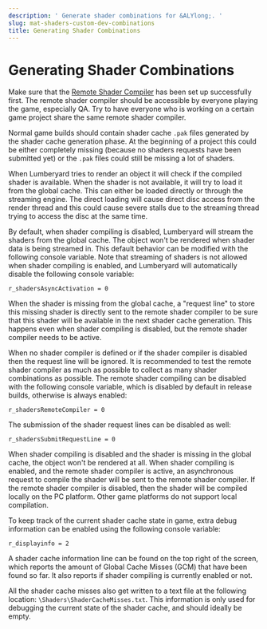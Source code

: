 ```yaml
---
description: ' Generate shader combinations for &ALYlong;. '
slug: mat-shaders-custom-dev-combinations
title: Generating Shader Combinations
---
```

# Generating Shader Combinations<a name="mat-shaders-custom-dev-combinations"></a>

Make sure that the [Remote Shader Compiler](/docs/userguide/materials/shaders/custom-dev-remote-compiler.md) has been set up successfully first\. The remote shader compiler should be accessible by everyone playing the game, especially QA\. Try to have everyone who is working on a certain game project share the same remote shader compiler\.

Normal game builds should contain shader cache `.pak` files generated by the shader cache generation phase\. At the beginning of a project this could be either completely missing \(because no shaders requests have been submitted yet\) or the `.pak` files could still be missing a lot of shaders\.

When Lumberyard tries to render an object it will check if the compiled shader is available\. When the shader is not available, it will try to load it from the global cache\. This can either be loaded directly or through the streaming engine\. The direct loading will cause direct disc access from the render thread and this could cause severe stalls due to the streaming thread trying to access the disc at the same time\.

By default, when shader compiling is disabled, Lumberyard will stream the shaders from the global cache\. The object won't be rendered when shader data is being streamed in\. This default behavior can be modified with the following console variable\. Note that streaming of shaders is not allowed when shader compiling is enabled, and Lumberyard will automatically disable the following console variable:

`r_shadersAsyncActivation = 0`

When the shader is missing from the global cache, a "request line" to store this missing shader is directly sent to the remote shader compiler to be sure that this shader will be available in the next shader cache generation\. This happens even when shader compiling is disabled, but the remote shader compiler needs to be active\.

When no shader compiler is defined or if the shader compiler is disabled then the request line will be ignored\. It is recommended to test the remote shader compiler as much as possible to collect as many shader combinations as possible\. The remote shader compiling can be disabled with the following console variable, which is disabled by default in release builds, otherwise is always enabled:

`r_shadersRemoteCompiler = 0`

The submission of the shader request lines can be disabled as well:

`r_shadersSubmitRequestLine = 0`

When shader compiling is disabled and the shader is missing in the global cache, the object won't be rendered at all\. When shader compiling is enabled, and the remote shader compiler is active, an asynchronous request to compile the shader will be sent to the remote shader compiler\. If the remote shader compiler is disabled, then the shader will be compiled locally on the PC platform\. Other game platforms do not support local compilation\.

To keep track of the current shader cache state in game, extra debug information can be enabled using the following console variable:

`r_displayinfo = 2`

A shader cache information line can be found on the top right of the screen, which reports the amount of Global Cache Misses \(GCM\) that have been found so far\. It also reports if shader compiling is currently enabled or not\.

All the shader cache misses also get written to a text file at the following location: `\Shaders\ShaderCacheMisses.txt`\. This information is only used for debugging the current state of the shader cache, and should ideally be empty\.
